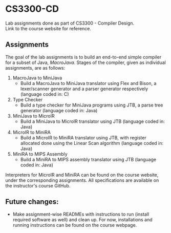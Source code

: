 # CS3300-CD
Lab assignments done as part of CS3300 - Compiler Design. <br>
<a src="https://kcsrk.info/cs3300_m22/">Link</a> to the course website for reference.

## Assignments

The goal of the lab assignments is to build an end-to-end simple compiler for a subset of Java, <em>MacroJava</em>. Stages of the compiler, given as individual assignments, are as follows:

1. MacroJava to MiniJava
    - Build a MacroJava to MiniJava translator using <a src="https://www.cs.princeton.edu/~appel/modern/c/software/flex/">Flex</a> and <a src="https://www.gnu.org/software/bison/manual/">Bison</a>, a lexer/scanner generator and a parser generator respectively (language coded in: C)
2. Type Checker
    - Build a type checker for MiniJava programs using <a src="http://compilers.cs.ucla.edu/jtb/">JTB</a>, a parse tree generator (language coded in: Java)
3. MiniJava to MicroIR
    - Build a MiniJava to MicroIR translator using JTB (language coded in: Java)
4. MicroIR to MiniRA
    - Build a MicroIR to MiniRA translator using JTB, with register allocated done using the <a src="http://web.cs.ucla.edu/~palsberg/course/cs132/">Linear Scan algorithm</a> (language coded in: Java)
5. MiniRA to MIPS Assembly
    - Build a MiniRA to MIPS assembly translator using JTB (language coded in: Java)

Interpreters for MicroIR and MiniRA can be found on the course website, under the corresponding assignments. All specifications are available on the <a src="https://github.com/kayceesrk/cs3300_m22/blob/main/assets/">instructor's course GitHub</a>.

## Future changes:
- Make assignment-wise READMEs with instructions to run (install required software as well) and clean up. For now, installations and running instructions can be found on the course webpage.
